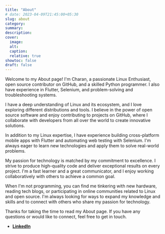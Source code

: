 ```yaml
---
title: "About"
# date: 2023-04-09T21:45:00+05:30
slug: about
category:
summary:
description: 
cover:
  image:
  alt:
  caption: 
  relative: true
showtoc: false
draft: false
---
```




Welcome to my About page! I'm Charan, a passionate Linux Enthusiast, open source contributor on GitHub, and a skilled Python programmer. I also have experience in Flutter, Selenium, and problem-solving and troubleshooting systems.

I have a deep understanding of Linux and its ecosystem, and I love exploring different distributions and tools. I believe in the power of open source software and enjoy contributing to projects on GitHub, where I collaborate with developers from all over the world to create innovative solutions.

In addition to my Linux expertise, I have experience building cross-platform mobile apps with Flutter and automating web testing with Selenium. I'm always eager to learn new technologies and apply them to solve real-world problems.

My passion for technology is matched by my commitment to excellence. I strive to produce high-quality code and deliver exceptional results on every project. I'm a fast learner and a great communicator, and I enjoy working collaboratively with others to achieve a common goal.

When I'm not programming, you can find me tinkering with new hardware, reading tech blogs, or participating in online communities related to Linux and open source. I'm always looking for ways to expand my knowledge and skills and to connect with others who share my passion for technology.

Thanks for taking the time to read my About page. If you have any questions or would like to connect, feel free to get in touch.

- [**LinkedIn**](https://www.linkedin.com/in/r-charan/)
